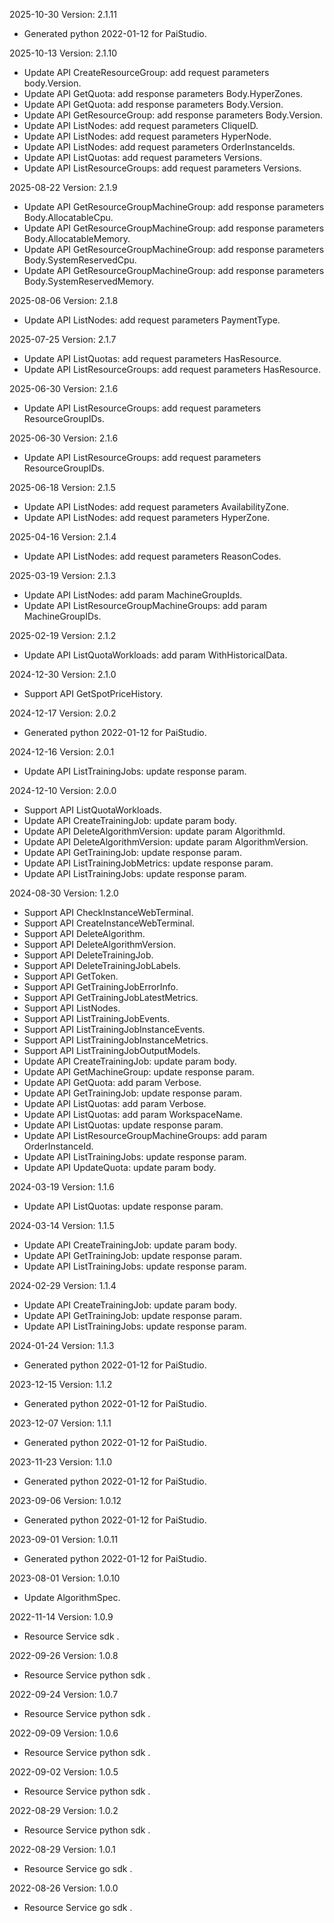 2025-10-30 Version: 2.1.11
- Generated python 2022-01-12 for PaiStudio.

2025-10-13 Version: 2.1.10
- Update API CreateResourceGroup: add request parameters body.Version.
- Update API GetQuota: add response parameters Body.HyperZones.
- Update API GetQuota: add response parameters Body.Version.
- Update API GetResourceGroup: add response parameters Body.Version.
- Update API ListNodes: add request parameters CliqueID.
- Update API ListNodes: add request parameters HyperNode.
- Update API ListNodes: add request parameters OrderInstanceIds.
- Update API ListQuotas: add request parameters Versions.
- Update API ListResourceGroups: add request parameters Versions.


2025-08-22 Version: 2.1.9
- Update API GetResourceGroupMachineGroup: add response parameters Body.AllocatableCpu.
- Update API GetResourceGroupMachineGroup: add response parameters Body.AllocatableMemory.
- Update API GetResourceGroupMachineGroup: add response parameters Body.SystemReservedCpu.
- Update API GetResourceGroupMachineGroup: add response parameters Body.SystemReservedMemory.


2025-08-06 Version: 2.1.8
- Update API ListNodes: add request parameters PaymentType.


2025-07-25 Version: 2.1.7
- Update API ListQuotas: add request parameters HasResource.
- Update API ListResourceGroups: add request parameters HasResource.


2025-06-30 Version: 2.1.6
- Update API ListResourceGroups: add request parameters ResourceGroupIDs.


2025-06-30 Version: 2.1.6
- Update API ListResourceGroups: add request parameters ResourceGroupIDs.


2025-06-18 Version: 2.1.5
- Update API ListNodes: add request parameters AvailabilityZone.
- Update API ListNodes: add request parameters HyperZone.


2025-04-16 Version: 2.1.4
- Update API ListNodes: add request parameters ReasonCodes.


2025-03-19 Version: 2.1.3
- Update API ListNodes: add param MachineGroupIds.
- Update API ListResourceGroupMachineGroups: add param MachineGroupIDs.


2025-02-19 Version: 2.1.2
- Update API ListQuotaWorkloads: add param WithHistoricalData.


2024-12-30 Version: 2.1.0
- Support API GetSpotPriceHistory.


2024-12-17 Version: 2.0.2
- Generated python 2022-01-12 for PaiStudio.

2024-12-16 Version: 2.0.1
- Update API ListTrainingJobs: update response param.


2024-12-10 Version: 2.0.0
- Support API ListQuotaWorkloads.
- Update API CreateTrainingJob: update param body.
- Update API DeleteAlgorithmVersion: update param AlgorithmId.
- Update API DeleteAlgorithmVersion: update param AlgorithmVersion.
- Update API GetTrainingJob: update response param.
- Update API ListTrainingJobMetrics: update response param.
- Update API ListTrainingJobs: update response param.


2024-08-30 Version: 1.2.0
- Support API CheckInstanceWebTerminal.
- Support API CreateInstanceWebTerminal.
- Support API DeleteAlgorithm.
- Support API DeleteAlgorithmVersion.
- Support API DeleteTrainingJob.
- Support API DeleteTrainingJobLabels.
- Support API GetToken.
- Support API GetTrainingJobErrorInfo.
- Support API GetTrainingJobLatestMetrics.
- Support API ListNodes.
- Support API ListTrainingJobEvents.
- Support API ListTrainingJobInstanceEvents.
- Support API ListTrainingJobInstanceMetrics.
- Support API ListTrainingJobOutputModels.
- Update API CreateTrainingJob: update param body.
- Update API GetMachineGroup: update response param.
- Update API GetQuota: add param Verbose.
- Update API GetTrainingJob: update response param.
- Update API ListQuotas: add param Verbose.
- Update API ListQuotas: add param WorkspaceName.
- Update API ListQuotas: update response param.
- Update API ListResourceGroupMachineGroups: add param OrderInstanceId.
- Update API ListTrainingJobs: update response param.
- Update API UpdateQuota: update param body.


2024-03-19 Version: 1.1.6
- Update API ListQuotas: update response param.


2024-03-14 Version: 1.1.5
- Update API CreateTrainingJob: update param body.
- Update API GetTrainingJob: update response param.
- Update API ListTrainingJobs: update response param.


2024-02-29 Version: 1.1.4
- Update API CreateTrainingJob: update param body.
- Update API GetTrainingJob: update response param.
- Update API ListTrainingJobs: update response param.


2024-01-24 Version: 1.1.3
- Generated python 2022-01-12 for PaiStudio.

2023-12-15 Version: 1.1.2
- Generated python 2022-01-12 for PaiStudio.

2023-12-07 Version: 1.1.1
- Generated python 2022-01-12 for PaiStudio.

2023-11-23 Version: 1.1.0
- Generated python 2022-01-12 for PaiStudio.

2023-09-06 Version: 1.0.12
- Generated python 2022-01-12 for PaiStudio.

2023-09-01 Version: 1.0.11
- Generated python 2022-01-12 for PaiStudio.

2023-08-01 Version: 1.0.10
- Update AlgorithmSpec.

2022-11-14 Version: 1.0.9
- Resource Service sdk .

2022-09-26 Version: 1.0.8
- Resource Service python sdk .

2022-09-24 Version: 1.0.7
- Resource Service python sdk .

2022-09-09 Version: 1.0.6
- Resource Service python sdk .

2022-09-02 Version: 1.0.5
- Resource Service python sdk .

2022-08-29 Version: 1.0.2
- Resource Service python sdk .

2022-08-29 Version: 1.0.1
- Resource Service go sdk .

2022-08-26 Version: 1.0.0
- Resource Service go sdk .

